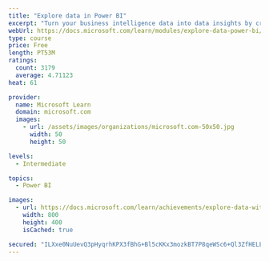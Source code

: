 ```yaml
---
title: "Explore data in Power BI"
excerpt: "Turn your business intelligence data into data insights by creating and configuring Power BI dashboards."
webUrl: https://docs.microsoft.com/learn/modules/explore-data-power-bi/
type: course
price: Free
length: PT53M
ratings:
  count: 3179
  average: 4.71123
heat: 61

provider:
  name: Microsoft Learn
  domain: microsoft.com
  images:
    - url: /assets/images/organizations/microsoft.com-50x50.jpg
      width: 50
      height: 50

levels:
  - Intermediate

topics:
  - Power BI

images:
  - url: https://docs.microsoft.com/learn/achievements/explore-data-with-power-bi-desktop-social.png
    width: 800
    height: 400
    isCached: true

secured: "ILXxe0NuUevQ3pHyqrhKPX3fBhG+Bl5cKKx3mozkBT7P8qeWSc6+Ql3ZfHELL5MVsU6OMMRZvr0AQbMhVA8FqOAFKE0nBs+YVvBDqat2hAzg8bZ77uks2Dqm90zhzm18CTzvnChossZ2IG5eRTdUKHmQWcpOOnb9RqnmRP2NKK7CTR+a/gHFrRsdoDENEtIQOWR9w7n7qGm3VYQr7xTOW2z5ufZ6perfiEqz8PPnvWzzN8rSnjNg+48kqnJwHkZSU9ePGoepWKW59oRC+Pz74qFA34Nzk8fNLm0X3yAPCv0RakN5pedIkqh6QBKu95KwSrferyC0J9ENxFLZt5ccm2b9gSCztBRDX5BedKUNApH8Q9280TJZMHv8ElNuY0S4QFdrolNG9bNzAYDr5rLk9QhMJhKbVqbmnPb3QFf1fE4=;VV8z7b/JTiB7nJcMs8kyrQ=="
---
```



